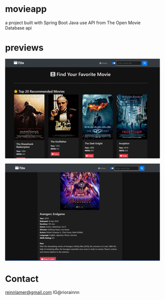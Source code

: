 # movieapp

a project built with Spring Boot Java use API from The Open Movie Database api

# previews

![Home](/preview/gbr.png)

![Detail](/preview/gbr2.png)

# Contact

reinnlamer@gmail.com
IG@riorainnn


